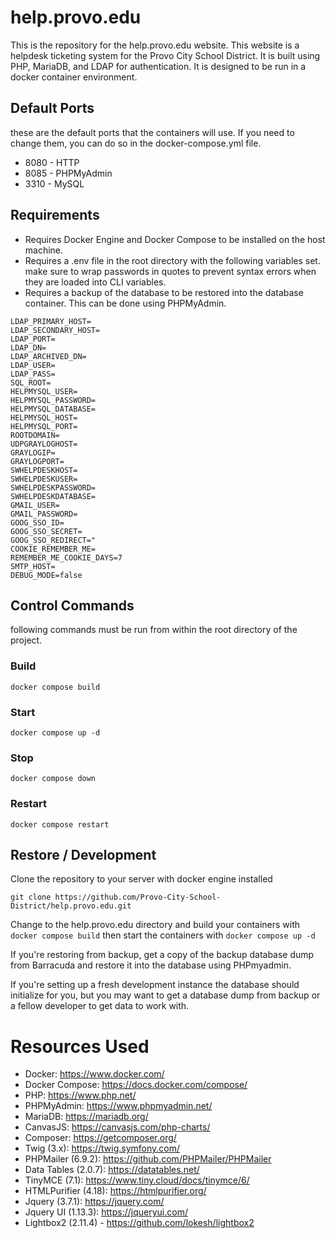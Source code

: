 # help.provo.edu
This is the repository for the help.provo.edu website. This website is a helpdesk ticketing system for the Provo City School District. It is built using PHP, MariaDB, and LDAP for authentication. It is designed to be run in a docker container environment.
## Default Ports
these are the default ports that the containers will use. If you need to change them, you can do so in the docker-compose.yml file.
- 8080 - HTTP
- 8085 - PHPMyAdmin
- 3310 - MySQL

## Requirements
- Requires Docker Engine and Docker Compose to be installed on the host machine.
- Requires a .env file in the root directory with the following variables set. make sure to wrap passwords in quotes to prevent syntax errors when they are loaded into CLI variables.
- Requires a backup of the database to be restored into the database container. This can be done using PHPMyAdmin.

```
LDAP_PRIMARY_HOST=
LDAP_SECONDARY_HOST=
LDAP_PORT=
LDAP_DN=
LDAP_ARCHIVED_DN=
LDAP_USER=
LDAP_PASS=
SQL_ROOT=
HELPMYSQL_USER=
HELPMYSQL_PASSWORD=
HELPMYSQL_DATABASE=
HELPMYSQL_HOST=
HELPMYSQL_PORT=
ROOTDOMAIN=
UDPGRAYLOGHOST=
GRAYLOGIP=
GRAYLOGPORT=
SWHELPDESKHOST=
SWHELPDESKUSER=
SWHELPDESKPASSWORD=
SWHELPDESKDATABASE=
GMAIL_USER=
GMAIL_PASSWORD=
GOOG_SSO_ID=
GOOG_SSO_SECRET=
GOOG_SSO_REDIRECT="
COOKIE_REMEMBER_ME=
REMEMBER_ME_COOKIE_DAYS=7
SMTP_HOST=
DEBUG_MODE=false
```
## Control Commands
following commands must be run from within the root directory of the project.
### Build
```docker compose build```

### Start
```docker compose up -d```

### Stop
```docker compose down```

### Restart
```docker compose restart```


## Restore / Development
Clone the repository to your server with docker engine installed
```
git clone https://github.com/Provo-City-School-District/help.provo.edu.git
```

Change to the help.provo.edu directory and build your containers with ```docker compose build``` then start the containers with ```docker compose up -d```

If you're restoring from backup, get a copy of the backup database dump from Barracuda and restore it into the database using PHPmyadmin.

If you're setting up a fresh development instance the database should initialize for you, but you may want to get a database dump from backup or a fellow developer to get data to work with.

# Resources Used
- Docker: https://www.docker.com/
- Docker Compose: https://docs.docker.com/compose/
- PHP: https://www.php.net/
- PHPMyAdmin: https://www.phpmyadmin.net/
- MariaDB: https://mariadb.org/
- CanvasJS: https://canvasjs.com/php-charts/
- Composer: https://getcomposer.org/
- Twig (3.x): https://twig.symfony.com/
- PHPMailer (6.9.2): https://github.com/PHPMailer/PHPMailer
- Data Tables (2.0.7): https://datatables.net/
- TinyMCE (7.1): https://www.tiny.cloud/docs/tinymce/6/
- HTMLPurifier (4.18): https://htmlpurifier.org/
- Jquery (3.7.1): https://jquery.com/
- Jquery UI (1.13.3): https://jqueryui.com/
- Lightbox2 (2.11.4) - https://github.com/lokesh/lightbox2
